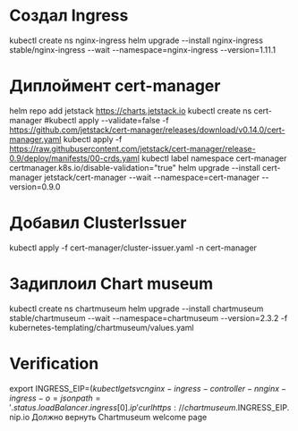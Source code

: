 # Создал Ingress

kubectl create ns nginx-ingress
helm upgrade --install nginx-ingress stable/nginx-ingress --wait --namespace=nginx-ingress --version=1.11.1

# Диплоймент cert-manager

helm repo add jetstack https://charts.jetstack.io
kubectl create ns cert-manager
#kubectl apply --validate=false -f https://github.com/jetstack/cert-manager/releases/download/v0.14.0/cert-manager.yaml
kubectl apply -f https://raw.githubusercontent.com/jetstack/cert-manager/release-0.9/deploy/manifests/00-crds.yaml
kubectl label namespace cert-manager certmanager.k8s.io/disable-validation="true"
helm upgrade --install cert-manager jetstack/cert-manager --wait --namespace=cert-manager --version=0.9.0

# Добавил ClusterIssuer

kubectl apply -f cert-manager/cluster-issuer.yaml -n cert-manager

# Задиплоил Chart museum

kubectl create ns chartmuseum
helm upgrade --install chartmuseum stable/chartmuseum --wait --namespace=chartmuseum --version=2.3.2 -f kubernetes-templating/chartmuseum/values.yaml

# Verification

export INGRESS_EIP=$(kubectl get svc nginx-ingress-controller -n nginx-ingress -o=jsonpath='{.status.loadBalancer.ingress[0].ip}'
curl https://chartmuseum.$INGRESS_EIP.nip.io
Должно вернуть Chartmuseum welcome page
